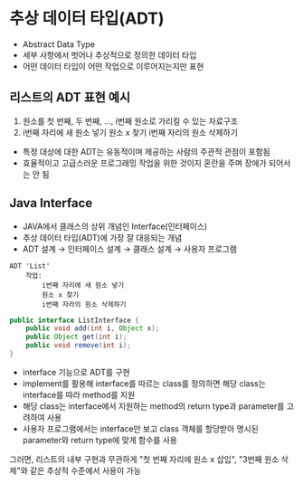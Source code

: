 # 추상 데이터 타입(ADT)
- Abstract Data Type
- 세부 사항에서 벗어나 추상적으로 정의한 데이터 타입
- 어떤 데이터 타입이 어떤 작업으로 이루어지는지만 표현

## 리스트의 ADT 표현 예시
1. 원소를 첫 번째, 두 번째, ..., i번째 원소로 가리킬 수 있는 자료구조
2. i번째 자리에 새 원소 넣기
원소 x 찾기
i번째 자리의 원소 삭제하기
- 특정 대상에 대한 ADT는 유동적이며 제공하는 사람의 주관적 관점이 포함됨
- 효율적이고 고급스러운 프로그래밍 작업을 위한 것이지 혼란을 주며 장애가 되어서는 안 됨

## Java Interface
- JAVA에서 클래스의 상위 개념인 Interface(인터페이스)
- 추상 데이터 타입(ADT)에 가장 잘 대응되는 개념
- ADT 설계 → 인터페이스 설계 → 클래스 설계 → 사용자 프로그램

```
ADT 'List'
	작업:
    	i번째 자리에 새 원소 넣기
        원소 x 찾기
        i번째 자라의 원소 삭제하기
```

``` JAVA
public interface ListInterface {
	public void add(int i, Object x);
    public Object get(int i);
    public void remove(int i);
}
```

- interface 기능으로 ADT를 구현
- implement를 활용해 interface를 따르는 class를 정의하면 해당 class는 interface를 따라 method를 지원
- 해당 class는 interface에서 지원하는 method의 return type과 parameter를 고려하여 사용
- 사용자 프로그램에서는 interface만 보고 class 객체를 할당받아 명시된 parameter와 return type에 맞게 함수를 사용

그러면, 리스트의 내부 구현과 무관하게 "첫 번째 자리에 원소 x 삽입", "3번째 원소 삭제"와 같은 추상적 수준에서 사용이 가능
